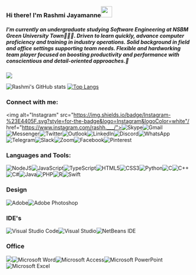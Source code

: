 ### Hi there! I'm Rashmi Jayamanne<img src="https://raw.githubusercontent.com/MartinHeinz/MartinHeinz/master/wave.gif" width="30px">


##### I'm currently an undergraduate studying Software Engineering at NSBM Green University Town👩🏻‍🎓. Driven to learn quickly, advance computer proficiency and training in industry operations. Solid background in field and office settings supporting team needs. Flexible and hardworking team player focused on boosting productivity and performance with conscientious and detail-oriented approaches.💯

![](https://komarev.com/ghpvc/?username=rashmi-jay)


![Rashmi's GitHub stats](https://github-readme-stats.vercel.app/api?username=rashmi-jay&show_icons=true&theme=tokyonight)
[![Top Langs](https://github-readme-stats.vercel.app/api/top-langs/?username=rashmi-jay&layout=compact&theme=tokyonight)](https://github.com/rashmi-jay/github-readme-stats)


### Connect with me:

<img alt="Instagram" src="https://img.shields.io/badge/Instagram-%23E4405F.svg?style=for-the-badge&logo=Instagram&logoColor=white"/ href="https://www.instagram.com/rashh.___/"><img alt="Skype" src="https://img.shields.io/badge/Skype-%2300AFF0.svg?style=for-the-badge&logo=Skype&logoColor=white"/><img alt="" src="https://img.shields.io/badge/Snapchat-%23FFFC00.svg?style=for-the-badge&logo=Snapchat&logoColor=white"/><img alt="Gmail" src="https://img.shields.io/badge/Gmail-D14836?style=for-the-badge&logo=gmail&logoColor=white" /><img alt="Messenger" src="https://img.shields.io/badge/Messenger-00B2FF?style=for-the-badge&logo=messenger&logoColor=white" /><img alt="Twitter" src="https://img.shields.io/badge/Twitter-%231DA1F2.svg?style=for-the-badge&logo=Twitter&logoColor=white"/><img alt="Outlook" src="https://img.shields.io/badge/Microsoft_Outlook-0078D4?style=for-the-badge&logo=microsoft-outlook&logoColor=white" /><img alt="LinkedIn" src="https://img.shields.io/badge/linkedin-%230077B5.svg?style=for-the-badge&logo=linkedin&logoColor=white"/><img alt="Discord" src="https://img.shields.io/badge/Discord-%237289DA.svg?style=for-the-badge&logo=discord&logoColor=white"/><img alt="WhatsApp" src="https://img.shields.io/badge/WhatsApp-25D366?style=for-the-badge&logo=whatsapp&logoColor=white"/><img alt="Telegram" src="https://img.shields.io/badge/Telegram-2CA5E0?style=for-the-badge&logo=telegram&logoColor=white" /><img alt="Slack" src="https://img.shields.io/badge/Slack-4A154B?style=for-the-badge&logo=slack&logoColor=white" /><img alt="Zoom" src="https://img.shields.io/badge/Zoom-2D8CFF?style=for-the-badge&logo=zoom&logoColor=white" /><img alt="Facebook" src="https://img.shields.io/badge/Facebook-%231877F2.svg?style=for-the-badge&logo=Facebook&logoColor=white"/><img alt="Pinterest" src="https://img.shields.io/badge/Pinterest-%23E60023.svg?style=for-the-badge&logo=Pinterest&logoColor=white"/>

  
### Languages and Tools:

<img alt="NodeJS" src="https://img.shields.io/badge/node.js-%2343853D.svg?style=for-the-badge&logo=node-dot-js&logoColor=white"><img alt="JavaScript" src="https://img.shields.io/badge/javascript-%23323330.svg?style=for-the-badge&logo=javascript&logoColor=%23F7DF1E"><img alt="TypeScript" src="https://img.shields.io/badge/typescript-%23007ACC.svg?style=for-the-badge&logo=typescript&logoColor=white"><img alt="HTML5" src="https://img.shields.io/badge/html5-%23E34F26.svg?style=for-the-badge&logo=html5&logoColor=white"><img alt="CSS3" src="https://img.shields.io/badge/css3-%231572B6.svg?style=for-the-badge&logo=css3&logoColor=white"><img alt="Python" src="https://img.shields.io/badge/python-%2314354C.svg?style=for-the-badge&logo=python&logoColor=white"><img alt="C" src="https://img.shields.io/badge/c-%2300599C.svg?style=for-the-badge&logo=c&logoColor=white"><img alt="C++" src="https://img.shields.io/badge/c++-%2300599C.svg?style=for-the-badge&logo=c%2B%2B&logoColor=white"><img alt="C#" src="https://img.shields.io/badge/c%23-%23239120.svg?style=for-the-badge&logo=c-sharp&logoColor=white"><img alt="Java" src="https://img.shields.io/badge/java-%23ED8B00.svg?style=for-the-badge&logo=java&logoColor=white"><img alt="PHP" src="https://img.shields.io/badge/php-%23777BB4.svg?style=for-the-badge&logo=php&logoColor=white"/><img alt="R" src="https://img.shields.io/badge/r-%23276DC3.svg?style=for-the-badge&logo=r&logoColor=white"/><img alt="Swift" src="https://img.shields.io/badge/swift-%23FA7343.svg?style=for-the-badge&logo=swift&logoColor=white"/>

### Design

<img alt="Adobe" src="https://img.shields.io/badge/adobe-%23FF0000.svg?style=for-the-badge&logo=adobe&logoColor=white"/><img alt="Adobe Photoshop" src="https://img.shields.io/badge/adobephotoshop-%2331A8FF.svg?style=for-the-badge&logo=adobephotoshop&logoColor=white"/>

### IDE's

<img alt="Visual Studio Code" src="https://img.shields.io/badge/VisualStudioCode-0078d7.svg?style=for-the-badge&logo=visual-studio-code&logoColor=white"/><img alt="Visual Studio" src="https://img.shields.io/badge/VisualStudio-5C2D91.svg?style=for-the-badge&logo=visual-studio&logoColor=white"/><img alt="NetBeans IDE" src="https://img.shields.io/badge/NetBeansIDE-1B6AC6.svg?style=for-the-badge&logo=apache-netbeans-ide&logoColor=white"/>

### Office

<img alr="Microsoft" src="https://img.shields.io/badge/Microsoft-0078D4?style=for-the-badge&logo=microsoft&logoColor=white" /><img alt="Microsoft Word" src="https://img.shields.io/badge/Microsoft_Word-2B579A?style=for-the-badge&logo=microsoft-word&logoColor=white" /><img alt="Microsoft Access" src="https://img.shields.io/badge/Microsoft_Access-A4373A?style=for-the-badge&logo=microsoft-access&logoColor=white" /><img alt="Microsoft PowerPoint" src="https://img.shields.io/badge/Microsoft_PowerPoint-B7472A?style=for-the-badge&logo=microsoft-powerpoint&logoColor=white" /><img alt="Microsoft Excel" src="https://img.shields.io/badge/Microsoft_Excel-217346?style=for-the-badge&logo=microsoft-excel&logoColor=white" />






<!--
**rashmi-jay/rashmi-jay** is a ✨ _special_ ✨ repository because its `README.md` (this file) appears on your GitHub profile.

Here are some ideas to get you started:

- 🔭 I’m currently working on ...
- 🌱 I’m currently learning ...
- 👯 I’m looking to collaborate on ...
- 🤔 I’m looking for help with ...
- 💬 Ask me about ...
- 📫 How to reach me: ...
- 😄 Pronouns: ...
- ⚡ Fun fact: ...
-->
